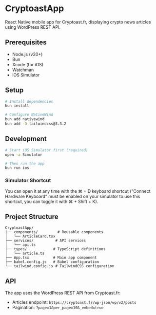 # CryptoastApp

React Native mobile app for Cryptoast.fr, displaying crypto news articles using WordPress REST API.

## Prerequisites

- Node.js (v20+)
- Bun
- Xcode (for iOS)
- Watchman
- iOS Simulator

## Setup

```bash
# Install dependencies
bun install

# Configure NativeWind
bun add nativewind
bun add -D tailwindcss@3.3.2
```

## Development

```bash
# Start iOS Simulator first (required)
open -a Simulator

# Then run the app
bun run ios
```

### Simulator Shortcut

You can open it at any time with the ⌘ + D keyboard shortcut ("Connect Hardware Keyboard" must be enabled on your simulator to use this shortcut, you can toggle it with ⌘ + Shift + K).

## Project Structure

```t
CryptoastApp/
├── components/         # Reusable components
│   └── ArticleCard.tsx
├── services/          # API services
│   └── api.ts
├── types/            # TypeScript definitions
│   └── article.ts
├── App.tsx           # Main app component
├── babel.config.js   # Babel configuration
└── tailwind.config.js # TailwindCSS configuration
```

## API

The app uses the WordPress REST API from Cryptoast.fr:

- Articles endpoint: `https://cryptoast.fr/wp-json/wp/v2/posts`
- Pagination: `?page=1&per_page=10&_embed=true`
